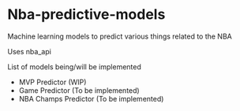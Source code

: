 # Nba-predictive-models
Machine learning models to predict various things related to the NBA

Uses nba_api

List of models being/will be implemented

- MVP Predictor (WIP)
- Game Predictor (To be implemented)
- NBA Champs Predictor (To be implemented)
